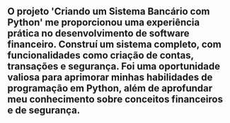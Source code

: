 <h2> O projeto 'Criando um Sistema Bancário com Python' me proporcionou uma experiência prática no desenvolvimento de software financeiro. Construí um sistema completo, com funcionalidades como criação de contas, transações e segurança. Foi uma oportunidade valiosa para aprimorar minhas habilidades de programação em Python, além de aprofundar meu conhecimento sobre conceitos financeiros e de segurança.</h2>
